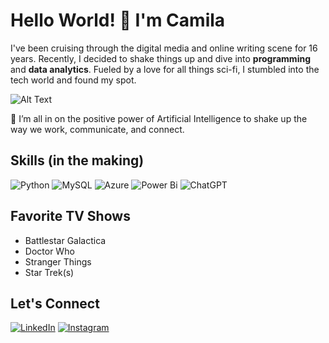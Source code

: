 
# Hello World! 👋 I'm Camila


I've been cruising through the digital media and online writing scene for 16 years. Recently, I decided to shake things up and dive into **programming** and **data analytics**. Fueled by a love for all things sci-fi, I stumbled into the tech world and found my spot.

![Alt Text](https://media.giphy.com/media/v1.Y2lkPTc5MGI3NjExbnI1cnhpeHhwcDNnbGx0ZzJmZTJsMTZiMnpjYm5xMTB5djZ1OHZqbiZlcD12MV9pbnRlcm5hbF9naWZfYnlfaWQmY3Q9Zw/0Yv1I2865YEz0RbrgJ/giphy.gif)

🤖 I’m all in on the positive power of Artificial Intelligence to shake up the way we work, communicate, and connect.

## Skills (in the making)
![Python](https://img.shields.io/badge/python-3670A0?style=for-the-badge&logo=python&logoColor=ffdd54)
![MySQL](https://img.shields.io/badge/MySQL-00000F?style=for-the-badge&logo=mysql&logoColor=white) 
![Azure](https://img.shields.io/badge/azure-%230072C6.svg?style=for-the-badge&logo=microsoftazure&logoColor=white) 
![Power Bi](https://img.shields.io/badge/power_bi-F2C811?style=for-the-badge&logo=powerbi&logoColor=black) 
![ChatGPT](https://img.shields.io/badge/chatGPT-74aa9c?style=for-the-badge&logo=openai&logoColor=white)


## Favorite TV Shows
- Battlestar Galactica
- Doctor Who
- Stranger Things
- Star Trek(s)

## Let's Connect
[![LinkedIn](https://img.shields.io/badge/LinkedIn-0077B5?style=for-the-badge&logo=linkedin&logoColor=white)](https://www.linkedin.com/in/camila-picheth) 
[![Instagram](https://img.shields.io/badge/-Instagram-%23E4405F?style=for-the-badge&logo=instagram&logoColor=white)](https://www.instagram.com/camilapicheth)